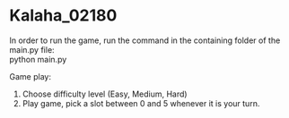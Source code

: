 # Kalaha_02180


In order to run the game, run the command in the containing folder of the main.py file:\
python main.py

Game play: 

1. Choose difficulty level (Easy, Medium, Hard)
2. Play game, pick a slot between 0 and 5 whenever it is your turn. 


